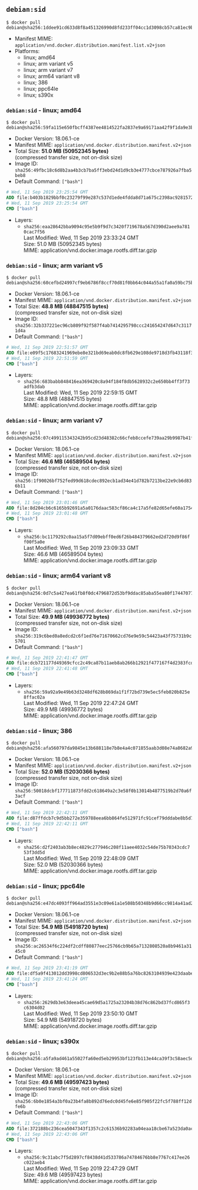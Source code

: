 ## `debian:sid`

```console
$ docker pull debian@sha256:1ddee91cd633d8f8a451326990d8fd233ff04cc1d3098cb57ca81ec9b8fb8633
```

-	Manifest MIME: `application/vnd.docker.distribution.manifest.list.v2+json`
-	Platforms:
	-	linux; amd64
	-	linux; arm variant v5
	-	linux; arm variant v7
	-	linux; arm64 variant v8
	-	linux; 386
	-	linux; ppc64le
	-	linux; s390x

### `debian:sid` - linux; amd64

```console
$ docker pull debian@sha256:59fa115e650fbcff4387ee4814522fa2837e9a69171aa42f9f1da9e3b4c638e7
```

-	Docker Version: 18.06.1-ce
-	Manifest MIME: `application/vnd.docker.distribution.manifest.v2+json`
-	Total Size: **51.0 MB (50952345 bytes)**  
	(compressed transfer size, not on-disk size)
-	Image ID: `sha256:49fbc18c6d8b2aa4b3cb7ba5ff3ebd24d1d9cb3e4777cbce787926a7fba5beb8`
-	Default Command: `["bash"]`

```dockerfile
# Wed, 11 Sep 2019 23:25:54 GMT
ADD file:b403b1829bbf0c23279f99e287c537d1ede4fdda8d71a675c2398ac9281572bd in / 
# Wed, 11 Sep 2019 23:25:54 GMT
CMD ["bash"]
```

-	Layers:
	-	`sha256:eaa28642bba9094c95e5b9f9d7c3420f719678a567d390d2aee9a7810cac7f56`  
		Last Modified: Wed, 11 Sep 2019 23:33:24 GMT  
		Size: 51.0 MB (50952345 bytes)  
		MIME: application/vnd.docker.image.rootfs.diff.tar.gzip

### `debian:sid` - linux; arm variant v5

```console
$ docker pull debian@sha256:60cefbd24997cf9eb6786f8ccf70d81f0bb64c044a55a1fa0a59bc75bf3a95cc
```

-	Docker Version: 18.06.1-ce
-	Manifest MIME: `application/vnd.docker.distribution.manifest.v2+json`
-	Total Size: **48.8 MB (48847515 bytes)**  
	(compressed transfer size, not on-disk size)
-	Image ID: `sha256:32b337221ec96cb809f92f587f4ab7414295798ccc241654247d647c31171d4a`
-	Default Command: `["bash"]`

```dockerfile
# Wed, 11 Sep 2019 22:51:57 GMT
ADD file:e09f5c17683241969ebe8e321bd69eab0dc8fb629e108de9718d3fb43118f3a5 in / 
# Wed, 11 Sep 2019 22:51:59 GMT
CMD ["bash"]
```

-	Layers:
	-	`sha256:683babb848416ea369420c8a94f184f8db5628932c2e650bb4ff3f73adfb3dab`  
		Last Modified: Wed, 11 Sep 2019 22:59:15 GMT  
		Size: 48.8 MB (48847515 bytes)  
		MIME: application/vnd.docker.image.rootfs.diff.tar.gzip

### `debian:sid` - linux; arm variant v7

```console
$ docker pull debian@sha256:07c499115343242b95cd23d48382c66cfeb8ccefe739aa29b9987b41f786c71c
```

-	Docker Version: 18.06.1-ce
-	Manifest MIME: `application/vnd.docker.distribution.manifest.v2+json`
-	Total Size: **46.6 MB (46589504 bytes)**  
	(compressed transfer size, not on-disk size)
-	Image ID: `sha256:1f90026bf752fed99d618cdec892ecb1ad34e41d782b7213be22e9cb6d836b11`
-	Default Command: `["bash"]`

```dockerfile
# Wed, 11 Sep 2019 23:01:46 GMT
ADD file:8d204cb6c6165b92691a5a0176daac583cf86ca4c17a5fe82d65efe60a175437 in / 
# Wed, 11 Sep 2019 23:01:48 GMT
CMD ["bash"]
```

-	Layers:
	-	`sha256:bc1179292c0aa15a5f7d09ebff0ed6f26b484379662ed2d720d9f86ff00f5a0e`  
		Last Modified: Wed, 11 Sep 2019 23:09:33 GMT  
		Size: 46.6 MB (46589504 bytes)  
		MIME: application/vnd.docker.image.rootfs.diff.tar.gzip

### `debian:sid` - linux; arm64 variant v8

```console
$ docker pull debian@sha256:0d7c5a427ea61fb8f0dc4796872d53bf9ddac85aba55ea80f17447077b4d4030
```

-	Docker Version: 18.06.1-ce
-	Manifest MIME: `application/vnd.docker.distribution.manifest.v2+json`
-	Total Size: **49.9 MB (49936772 bytes)**  
	(compressed transfer size, not on-disk size)
-	Image ID: `sha256:319c6bed0a8edcd2c6f1ed76e71670662cd76e9e59c54423a43f75731b9c5701`
-	Default Command: `["bash"]`

```dockerfile
# Wed, 11 Sep 2019 22:41:47 GMT
ADD file:dcb721177d49369cfcc2c49ca87b11aeb8ab266b12921f477167f4d2383fcdeb in / 
# Wed, 11 Sep 2019 22:41:48 GMT
CMD ["bash"]
```

-	Layers:
	-	`sha256:59a92a9e49b63d3248df628b869da1f1f72bd739e5ec5feb020b825e8ffac02a`  
		Last Modified: Wed, 11 Sep 2019 22:47:24 GMT  
		Size: 49.9 MB (49936772 bytes)  
		MIME: application/vnd.docker.image.rootfs.diff.tar.gzip

### `debian:sid` - linux; 386

```console
$ docker pull debian@sha256:afa560797da9845e13b688118e7b8e4a4c071855aab3d08e74a8682a9d2b56c9
```

-	Docker Version: 18.06.1-ce
-	Manifest MIME: `application/vnd.docker.distribution.manifest.v2+json`
-	Total Size: **52.0 MB (52030366 bytes)**  
	(compressed transfer size, not on-disk size)
-	Image ID: `sha256:50018dcbf177711873fdd2c618649a2c3e58f0b13014b4877519b2d70a6f3acf`
-	Default Command: `["bash"]`

```dockerfile
# Wed, 11 Sep 2019 22:42:11 GMT
ADD file:d87ffdcb7c9d5bb272e359788eea6bb864fe512971fc91cef79dddabe8b5d7bf in / 
# Wed, 11 Sep 2019 22:42:11 GMT
CMD ["bash"]
```

-	Layers:
	-	`sha256:d2f2403ab3b8ec4829c277946c208f11aee4032c54de75b70343cdc753f3dd5d`  
		Last Modified: Wed, 11 Sep 2019 22:48:09 GMT  
		Size: 52.0 MB (52030366 bytes)  
		MIME: application/vnd.docker.image.rootfs.diff.tar.gzip

### `debian:sid` - linux; ppc64le

```console
$ docker pull debian@sha256:e47dc4093ff964ad3551e3c09e61a1e508b50348b9d66cc9814a41ad2be1dd71
```

-	Docker Version: 18.06.1-ce
-	Manifest MIME: `application/vnd.docker.distribution.manifest.v2+json`
-	Total Size: **54.9 MB (54918720 bytes)**  
	(compressed transfer size, not on-disk size)
-	Image ID: `sha256:ac26534f6c224df2cdff80877eec25766cb9b65a7132808520a8b9461a3145c0`
-	Default Command: `["bash"]`

```dockerfile
# Wed, 11 Sep 2019 23:41:19 GMT
ADD file:df5a9f413012dd3998cd806532d3ec9b2e88b5a76bc8263104939e423daabef6 in / 
# Wed, 11 Sep 2019 23:41:24 GMT
CMD ["bash"]
```

-	Layers:
	-	`sha256:2629db3e63deea45cae69d5a1725a23204b38d76c862bd37fcd865f3c6304d02`  
		Last Modified: Wed, 11 Sep 2019 23:50:10 GMT  
		Size: 54.9 MB (54918720 bytes)  
		MIME: application/vnd.docker.image.rootfs.diff.tar.gzip

### `debian:sid` - linux; s390x

```console
$ docker pull debian@sha256:a5fa9ad461a55027fa60ed5eb29953bf123fb113e44ca39f3c58aec5dae5f626
```

-	Docker Version: 18.06.1-ce
-	Manifest MIME: `application/vnd.docker.distribution.manifest.v2+json`
-	Total Size: **49.6 MB (49597423 bytes)**  
	(compressed transfer size, not on-disk size)
-	Image ID: `sha256:6b0e1854a3bf0a23b4fa8b892d76edc0d45fe6e85f905f22fc5f788ff12dfe6b`
-	Default Command: `["bash"]`

```dockerfile
# Wed, 11 Sep 2019 22:43:06 GMT
ADD file:372188bc236cea5047343f1357c2c61536b92283a04eaa18cbe67a523da0acf9 in / 
# Wed, 11 Sep 2019 22:43:06 GMT
CMD ["bash"]
```

-	Layers:
	-	`sha256:9c31abc7f5d2897cf8438d41d533786a74784676bb8e7767c417ee26c022aeb4`  
		Last Modified: Wed, 11 Sep 2019 22:47:29 GMT  
		Size: 49.6 MB (49597423 bytes)  
		MIME: application/vnd.docker.image.rootfs.diff.tar.gzip
